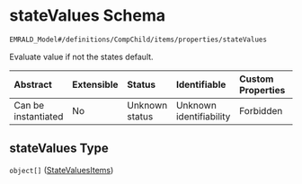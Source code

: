 # stateValues Schema

```txt
EMRALD_Model#/definitions/CompChild/items/properties/stateValues
```

Evaluate value if not the states default.

| Abstract            | Extensible | Status         | Identifiable            | Custom Properties | Additional Properties | Access Restrictions | Defined In                                                                                    |
| :------------------ | :--------- | :------------- | :---------------------- | :---------------- | :-------------------- | :------------------ | :-------------------------------------------------------------------------------------------- |
| Can be instantiated | No         | Unknown status | Unknown identifiability | Forbidden         | Allowed               | none                | [EMRALD\_JsonSchemaV3\_0.json\*](../../out/EMRALD_JsonSchemaV3_0.json "open original schema") |

## stateValues Type

`object[]` ([StateValuesItems](emrald_jsonschemav3_0-definitions-compchild-compchilditems-properties-statevalues-statevaluesitems.md))
